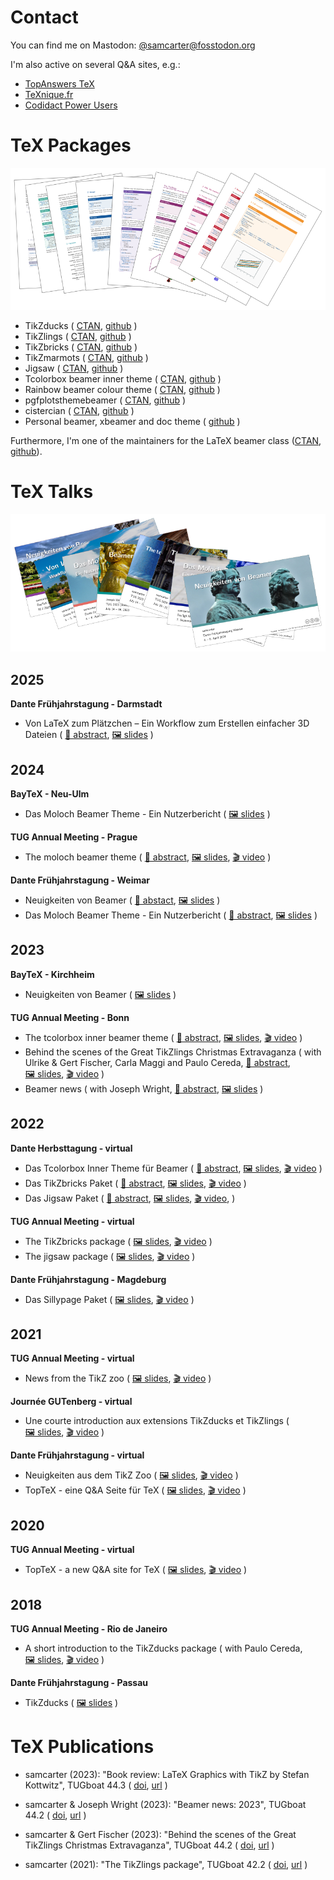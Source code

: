 # Contact

You can find me on Mastodon: [@samcarter@fosstodon.org](https://fosstodon.org/@samcarter)

I'm also active on several Q&A sites, e.g.:

- [TopAnswers TeX](https://topanswers.xyz/tex)
- [TeXnique.fr](https://texnique.fr/osqa/)
- [Codidact Power Users](https://powerusers.codidact.com/categories/61)

# TeX Packages

![](./ressouces/docs.png)

- TikZducks (
    [CTAN](https://www.ctan.org/pkg/tikzducks), 
    [github](https://github.com/samcarter/tikzducks)
  )
- TikZlings (
    [CTAN](https://www.ctan.org/pkg/tikzlings), 
    [github](https://github.com/samcarter/tikzlings)
  )
- TikZbricks (
    [CTAN](https://www.ctan.org/pkg/tikzbricks), 
    [github](https://github.com/samcarter/TikZbricks)
  )
- TikZmarmots (
    [CTAN](https://www.ctan.org/pkg/tikzmarmots), 
    [github](https://github.com/samcarter/TikZmarmots)
  )
- Jigsaw (
    [CTAN](https://www.ctan.org/pkg/jigsaw), 
    [github](https://github.com/samcarter/jigsaw)
  )
- Tcolorbox beamer inner theme (
    [CTAN](https://www.ctan.org/pkg/beamertheme-tcolorbox), 
    [github](https://github.com/samcarter/beamertheme-tcolorbox)
  )
- Rainbow beamer colour theme (
    [CTAN](https://www.ctan.org/pkg/beamertheme-rainbow), 
    [github](https://github.com/samcarter/beamertheme-rainbow)
  )
- pgfplotsthemebeamer (
    [CTAN](https://ctan.org/pkg/pgfplotsthemebeamer), 
    [github](https://github.com/samcarter/pgfplotsthemebeamer)
  )
- cistercian (
    [CTAN](https://ctan.org/pkg/cistercian), 
    [github](https://github.com/samcarter/cistercian)
  )  
- Personal beamer, xbeamer and doc theme (
    [github](https://github.com/samcarter/beamertheme-sam)
  )

Furthermore, I'm one of the maintainers for the LaTeX beamer class ([CTAN](https://www.ctan.org/pkg/beamer), [github](https://github.com/josephwright/beamer)).

# TeX Talks

![](./ressouces/talks.png)

## 2025

**Dante Frühjahrstagung - Darmstadt**

- Von LaTeX zum Plätzchen – Ein Workflow zum Erstellen einfacher 3D Dateien (
    [📄&nbsp;abstract](https://www.dante.de/veranstaltungen/dante2025/programm/vortraege/#samcarter-3d),
    [🖼️&nbsp;slides](https://github.com/samcarter/samcarter/raw/main/ressouces/Dante2025_Cookies.pdf)
  )

## 2024

**BayTeX - Neu-Ulm**

- Das Moloch Beamer Theme - Ein Nutzerbericht (
    [🖼️&nbsp;slides](https://github.com/samcarter/samcarter/raw/main/ressouces/BayTeX2024_Moloch.pdf)
  )

**TUG Annual Meeting - Prague**

- The moloch beamer theme (
    [📄&nbsp;abstract](https://tug.org/tug2024/abstracts/samcarter-moloch.txt),
    [🖼️&nbsp;slides](https://github.com/samcarter/samcarter/raw/main/ressouces/TUG2024_Moloch.pdf),
    [🎬&nbsp;video](https://www.youtube.com/watch?v=Pb6NsBWiuro)
  )

**Dante Frühjahrstagung - Weimar**

- Neuigkeiten von Beamer (
    [📄&nbsp;abstact](https://www.dante.de/veranstaltungen/dante2024/programm/vortraege/#samcarter-neuigkeiten),
    [🖼️&nbsp;slides](https://github.com/samcarter/samcarter/raw/main/ressouces/Dante2024_BeamerNews.pdf)
  )
- Das Moloch Beamer Theme - Ein Nutzerbericht (
    [📄&nbsp;abstract](https://www.dante.de/veranstaltungen/dante2024/programm/vortraege/#samcarter-beamer),
    [🖼️&nbsp;slides](https://github.com/samcarter/samcarter/raw/main/ressouces/Dante2024_Moloch.pdf)
  )

## 2023

**BayTeX - Kirchheim**

- Neuigkeiten von Beamer (
    [🖼️&nbsp;slides](https://github.com/samcarter/samcarter/raw/main/ressouces/BayTeX2023_BeamerNews.pdf)
  )

**TUG Annual Meeting - Bonn**
- The tcolorbox inner beamer theme (
    [📄&nbsp;abstract](https://tug.org/tug2023/abstracts/samcarter-beamertcolorbox.txt), 
    [🖼️&nbsp;slides](https://github.com/samcarter/samcarter/raw/main/ressouces/TUG2023_Tcolorbox.pdf),
    [🎬&nbsp;video](https://www.youtube.com/watch?v=M0qWEutAPYg)
  )
- Behind the scenes of the Great TikZlings Christmas Extravaganza (
    with Ulrike & Gert Fischer, Carla Maggi and Paulo Cereda, 
    [📄&nbsp;abstract](https://tug.org/tug2023/abstracts/fischer-tikzlings.txt), 
    [🖼️&nbsp;slides](https://github.com/samcarter/samcarter/raw/main/ressouces/TUG2023_Extravaganza.pdf),
    [🎬&nbsp;video](https://www.youtube.com/watch?v=ti2wNT6HxZo)
  )
- Beamer news (
    with Joseph Wright, 
    [📄&nbsp;abstract](https://tug.org/tug2023/abstracts/wright-beamernews.txt), 
    [🖼️&nbsp;slides](https://github.com/samcarter/samcarter/raw/main/ressouces/TUG2023_BeamerNews.pdf)
  )

## 2022

**Dante Herbsttagung - virtual**
- Das Tcolorbox Inner Theme für Beamer (
    [📄&nbsp;abstract](https://www.dante.de/veranstaltungen/herbst-2022/programm/vortraege/#samcarter2),
    [🖼️&nbsp;slides](https://github.com/samcarter/samcarter/raw/main/ressouces/Dante2022_Tcolorbox_Theme.pdf),
    [🎬&nbsp;video](https://vimeo.com/773291199)
  )
- Das TikZbricks Paket (
    [📄&nbsp;abstract](https://www.dante.de/veranstaltungen/herbst-2022/programm/vortraege/#samcarter3),
    [🖼️&nbsp;slides](https://github.com/samcarter/samcarter/raw/main/ressouces/Dante2022_TikZbricks.pdf),
    [🎬&nbsp;video](https://vimeo.com/773291903)
  )
- Das Jigsaw Paket (
    [📄&nbsp;abstract](https://www.dante.de/veranstaltungen/herbst-2022/programm/vortraege/#samcarter1),
    [🖼️&nbsp;slides](https://github.com/samcarter/samcarter/raw/main/ressouces/Dante2022_Jigsaw.pdf),
    [🎬&nbsp;video](https://vimeo.com/773292029), 
  )

**TUG Annual Meeting - virtual**
- The TikZbricks package (
    [🖼️&nbsp;slides](https://github.com/samcarter/samcarter/raw/main/ressouces/TUG2022_TikZbricks.pdf),
    [🎬&nbsp;video](https://vimeo.com/773294015)
  )
- The jigsaw package (
    [🖼️&nbsp;slides](https://github.com/samcarter/samcarter/raw/main/ressouces/TUG2022_Jigsaw.pdf),
    [🎬&nbsp;video](https://vimeo.com/773294117)
  ) 

**Dante Frühjahrstagung - Magdeburg**
- Das Sillypage Paket (
    [🖼️&nbsp;slides](https://github.com/samcarter/samcarter/raw/main/ressouces/Dante2022_Sillypage.pdf),
    [🎬&nbsp;video](https://vimeo.com/773292271) 
  )

## 2021

**TUG Annual Meeting - virtual**
- News from the TikZ zoo (
    [🖼️&nbsp;slides](https://github.com/samcarter/samcarter/raw/main/ressouces/TUG2021_TikZzoo.pdf),
    [🎬&nbsp;video](https://vimeo.com/773293865) 
  )

**Journée GUTenberg - virtual**
- Une courte introduction aux extensions TikZducks et TikZlings (
    [🖼️&nbsp;slides](https://github.com/samcarter/samcarter/raw/main/ressouces/GUTenberg2021_TikZducks_et_TikZlings.pdf),
    [🎬&nbsp;video](https://vimeo.com/773296726)
  )

**Dante Frühjahrstagung - virtual**
- Neuigkeiten aus dem TikZ Zoo (
    [🖼️&nbsp;slides](https://github.com/samcarter/samcarter/raw/main/ressouces/Dante2021_TikZzoo.pdf),
    [🎬&nbsp;video](https://vimeo.com/773292978)
  )
- TopTeX - eine Q&A Seite für TeX (
    [🖼️&nbsp;slides](https://github.com/samcarter/samcarter/raw/main/ressouces/Dante2021_TopTeX.pdf),
    [🎬&nbsp;video](https://vimeo.com/773293022)
  )

## 2020

**TUG Annual Meeting - virtual**
- TopTeX - a new Q&A site for TeX (
    [🖼️&nbsp;slides](https://github.com/samcarter/samcarter/raw/main/ressouces/TUG2020_TopTeX.pdf),
    [🎬&nbsp;video](https://vimeo.com/773293592)
  )

## 2018
**TUG Annual Meeting - Rio de Janeiro**
- A short introduction to the TikZducks package (
    with Paulo Cereda, 
    [🖼️&nbsp;slides](https://github.com/samcarter/samcarter/raw/main/ressouces/TUG2018_TikZducks.pdf),
    [🎬&nbsp;video](https://www.youtube.com/watch?v=Ps2FK0q6mLc)
  )

**Dante Frühjahrstagung - Passau**
- TikZducks (
    [🖼️&nbsp;slides](https://github.com/samcarter/samcarter/raw/main/ressouces/Dante2018_TikZducks.pdf)
    )

# TeX Publications

- samcarter (2023): "Book review: LaTeX Graphics with TikZ by Stefan Kottwitz", TUGboat 44.3 (
    [doi](https://doi.org/10.47397/tb/44-3/tb138reviews-kottwitz-tikz),
    [url](https://tug.org/TUGboat/tb44-3/)
  )

- samcarter & Joseph Wright (2023): "Beamer news: 2023", TUGboat 44.2 (
    [doi](https://doi.org/10.47397/tb/44-2/tb137samcarter-beamernews23), 
    [url](https://tug.org/TUGboat/tb44-2/)
  ) 

- samcarter & Gert Fischer (2023): "Behind the scenes of the Great TikZlings Christmas Extravaganza", TUGboat 44.2 (
    [doi](https://doi.org/10.47397/tb/44-2/tb137samcarter-tikzlings), 
    [url](https://tug.org/TUGboat/tb44-2/)
  ) 

- samcarter (2021): "The TikZlings package", TUGboat 42.2 (
    [doi](https://doi.org/10.47397/tb/42-2/tb131samcarter-tikzlings), 
    [url](https://tug.org/TUGboat/tb42-2/)
  )
